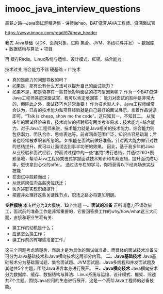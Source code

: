 # imooc_java_interview_questions
高薪之路--Java面试题精选集 - 讲师jiehao，BAT资深JAVA工程师、资深面试官

https://www.imooc.com/read/67#new_header

我先 Java基础（JDK、面向对象、进阶 集合、JVM、多线程与并发） + 数据库 + 数据结构与算法 + 项目

再 缓存Redis、Linux系统与运维、设计模式、框架、综合能力

技术过关 综合能力不错 硬基础 + 广技术 

- 真的是能力的问题导致的吗？
- 如果是，那有没有什么方法可以提升自己的面试能力？
- 如果不是，那是否存在一些其他影响面试的技巧型因素呢？
  作为一个BAT资深Java工程师兼资深面试官，我可以肯定地回答：
  能力对面试的影响是非常大的，但除此之外，面试技巧也非常重要！
  作为技术型人才，Java工程师经常会认为，已有的技术能力和项目经验就是自己最好的面试展示，拿着作品说话即可，“Talk is cheap, show me the code”。这只知其一，不知其二。
  从我多年的面试经验来看，技术岗位的招聘都有两类考查需求：技术能力+综合能力。对于Java工程师来说，技术能力就是Java相关的技术能力，综合能力则包括潜力、团队合作、思维表达等。前者涵盖范围广泛，知识点容易疏漏；后者也经常被求职者所忽略。
  如果能在面试前做好准备，针对两大能力做针对性的总结提升，就可以让面试达到事半功倍的效果。
  因此，基于我多年的Java从业经验和面试经验，将面试过程中的一些“套路”进行总结，并通过260+例题落地，帮助Java工程师突击式掌握面试技术知识和考察逻辑，提升面试成功率，更快拿到心仪的offer。
  通过该专栏的学习，你将获得以下经典场景实战技能：
- 在面试中脱颖而出；
- 从低薪岗位向高薪岗位跃迁；
- 优秀述职实现职级提升；
- 把握并处理好这些关键性节点，职场之路必将更加明朗。

**专栏模块**
本专栏分为**3**大模块，**13**个主题
**一、面试的准备**
正所谓磨刀不误砍柴工，面试前的准备工作是非常重要的，它要回答换工作的why/how/what这三大问题，直接和职业生涯有关:

- 换工作的动机是什么；
- 应该怎么换工作；
- 换工作前的有哪些准备工作。

这三个问题考虑清楚后，然后才是为具体的面试做准备。而具体的面试技术准备又可分为Java基础技术和Java横向技术这两部分内容。
**二、Java基础技术**
Java基础技术分为基础面试题、集合面试题、JVM面试题、Java多线程和并发面试题及其他共5个主题，围绕Java语言本身进行展开。
**三、Java横向技术**
Java横向技术分为数据库、缓存、数据结构与算法、Linux系统与运维、设计模式、框架、综述共7个主题。围绕Java应用的生态进行展开，这是一个高阶Java工程师的必备技能。

